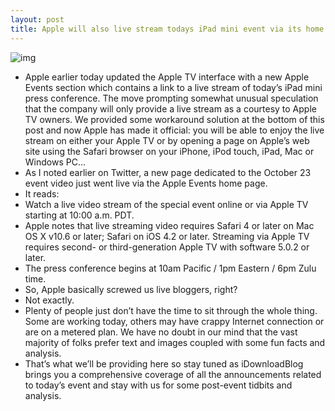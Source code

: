 ```yaml
---
layout: post
title: Apple will also live stream todays iPad mini event via its home page
---
```

![img](http://media.idownloadblog.com/wp-content/uploads/2012/10/iPad-mini-event-teaser.jpg)
* Apple earlier today updated the Apple TV interface with a new Apple Events section which contains a link to a live stream of today’s iPad mini press conference. The move prompting somewhat unusual speculation that the company will only provide a live stream as a courtesy to Apple TV owners. We provided some workaround solution at the bottom of this post and now Apple has made it official: you will be able to enjoy the live stream on either your Apple TV or by opening a page on Apple’s web site using the Safari browser on your iPhone, iPod touch, iPad, Mac or Windows PC…
* As I noted earlier on Twitter, a new page dedicated to the October 23 event video just went live via the Apple Events home page.
* It reads:
* Watch a live video stream of the special event online or via Apple TV starting at 10:00 a.m. PDT.
* Apple notes that live streaming video requires Safari 4 or later on Mac OS X v10.6 or later; Safari on iOS 4.2 or later. Streaming via Apple TV requires second- or third-generation Apple TV with software 5.0.2 or later.
* The press conference begins at 10am Pacific / 1pm Eastern / 6pm Zulu time.
* So, Apple basically screwed us live bloggers, right?
* Not exactly.
* Plenty of people just don’t have the time to sit through the whole thing. Some are working today, others may have crappy Internet connection or are on a metered plan. We have no doubt in our mind that the vast majority of folks prefer text and images coupled with some fun facts and analysis.
* That’s what we’ll be providing here so stay tuned as iDownloadBlog brings you a comprehensive coverage of all the announcements related to today’s event and stay with us for some post-event tidbits and analysis.

